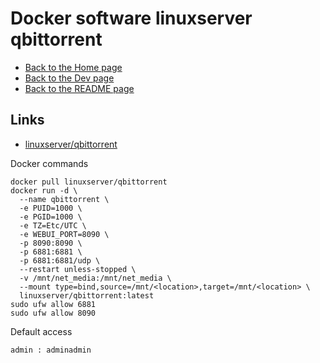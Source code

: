 # Docker software linuxserver qbittorrent

- [Back to the Home page](../../README.md)
- [Back to the Dev page](../README.md)
- [Back to the README page](README.md)

## Links
- [linuxserver/qbittorrent](https://hub.docker.com/r/linuxserver/qbittorrent)

Docker commands
```
docker pull linuxserver/qbittorrent
docker run -d \
  --name qbittorrent \
  -e PUID=1000 \
  -e PGID=1000 \
  -e TZ=Etc/UTC \
  -e WEBUI_PORT=8090 \
  -p 8090:8090 \
  -p 6881:6881 \
  -p 6881:6881/udp \
  --restart unless-stopped \
  -v /mnt/net_media:/mnt/net_media \
  --mount type=bind,source=/mnt/<location>,target=/mnt/<location> \
  linuxserver/qbittorrent:latest
sudo ufw allow 6881
sudo ufw allow 8090
```

Default access
```
admin : adminadmin
```
